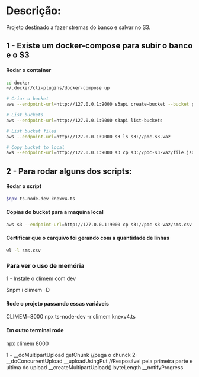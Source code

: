 # Descrição:

Projeto destinado a fazer stremas do banco e salvar no S3.

## 1 - Existe um docker-compose para subir o banco e o S3

#### Rodar o container
```bash
cd docker
~/.docker/cli-plugins/docker-compose up
```

```bash
# Criar o bucket
aws --endpoint-url=http://127.0.0.1:9000 s3api create-bucket --bucket poc-s3-vaz

# List buckets
aws --endpoint-url=http://127.0.0.1:9000 s3api list-buckets

# List bucket files
aws --endpoint-url=http://127.0.0.1:9000 s3 ls s3://poc-s3-vaz

# Copy bucket to local
aws --endpoint-url=http://127.0.0.1:9000 s3 cp s3://poc-s3-vaz/file.json .
```

## 2 - Para rodar alguns dos scripts:
#### Rodar o script
```bash
$npx ts-node-dev knexv4.ts
```
#### Copias do bucket para a maquina local
```bash
aws s3 --endpoint-url=http://127.0.0.1:9000 cp s3://poc-s3-vaz/sms.csv .
```


#### Certificar que o carquivo foi gerando com a quantidade de linhas
```bash
wl -l sms.csv
```

### Para ver o uso de memória

1 - Instale o climem com dev

$npm i climem -D

#### Rode o projeto passando essas variáveis
CLIMEM=8000 npx ts-node-dev -r climem  knexv4.ts

#### Em outro terminal rode
npx climem 8000

1 - __doMultipartUpload
        getChunk //pega o chunck
2-      __doConcurrentUpload
            __uploadUsingPut //Resposável pela primeira parte e ultima do upload
            __createMultipartUpload()
            byteLength
            __notifyProgress






